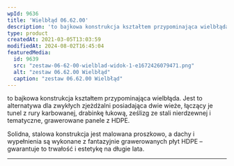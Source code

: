 ```yaml
---
wpId: 9636
title: 'Wielbłąd 06.62.00'
description: 'to bajkowa konstrukcja kształtem przypominająca wielbłąda. Jest to alternatywa dla zwykłych zjeżdżalni posiadająca dwie wieże, łączący je tunel z rury karbowanej, drabinkę łukową, ześlizg ze stali nierdzewnej i tematyczne, grawerowane panele z HDPE. Solidna, stalowa konstrukcja jest malowana proszkowo, a dachy i wypełnienia są wykonane z fantazyjnie grawerowanych płyt HDPE – gwarantuje to trwałość i ...'
type: product
createdAt: 2021-03-05T13:03:59
modifiedAt: 2024-08-02T16:45:04
featuredMedia:
  id: 9639
  src: "zestaw-06-62-00-wielblad-widok-1-e1672426079471.png"
  alt: "zestaw 06.62.00 Wielbłąd"
  caption: "zestaw 06.62.00 Wielbłąd"
---
```



to bajkowa konstrukcja kształtem przypominająca wielbłąda. Jest to alternatywa dla zwykłych zjeżdżalni posiadająca dwie wieże, łączący je tunel z rury karbowanej, drabinkę łukową, ześlizg ze stali nierdzewnej i tematyczne, grawerowane panele z HDPE.

Solidna, stalowa konstrukcja jest malowana proszkowo, a dachy i wypełnienia są wykonane z fantazyjnie grawerowanych płyt HDPE – gwarantuje to trwałość i estetykę na długie lata.

* * *